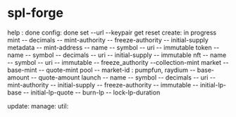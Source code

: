 # spl-forge

help : done 
config: done
    set --url --keypair
    get 
    reset
create: in progress
    mint
        -- decimals
        -- mint-authority
        -- freeze-authority
        -- initial-supply
    metadata
        -- mint-address
        -- name
        -- symbol
        -- uri
        -- immutable
    token
        -- name
        -- symbol
        -- decimals
        -- uri
        -- initial-supply
        -- immutable
    nft
        -- name
        -- symbol
        -- uri
        -- immutable
        -- freeze_authority
        --collection-mint
    market
        -- base-mint
        -- quote-mint
    pool
        -- market-id : pumpfun, raydium
        -- base-amount
        -- quote-amount
    launch
        -- name
        -- symbol
        -- decimals
        -- uri
        -- mint-authority
        -- initial-supply
        -- freeze-authority
        -- immutable
        -- initial-lp-base
        -- initial-lp-quote
        -- burn-lp
        -- lock-lp-duration

update:
manage:
util: 